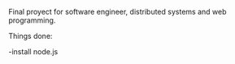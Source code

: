 Final proyect for software engineer, distributed systems and web programming. 

Things done: 

-install node.js